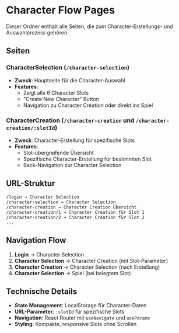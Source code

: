 # Character Flow Pages

Dieser Ordner enthält alle Seiten, die zum Character-Erstellungs- und Auswahlprozess gehören.

## Seiten

### CharacterSelection (`/character-selection`)

- **Zweck**: Hauptseite für die Character-Auswahl
- **Features**:
  - Zeigt alle 6 Character Slots
  - "Create New Character" Button
  - Navigation zu Character Creation oder direkt ins Spiel

### CharacterCreation (`/character-creation` und `/character-creation/:slotId`)

- **Zweck**: Character-Erstellung für spezifische Slots
- **Features**:
  - Slot-übergreifende Übersicht
  - Spezifische Character-Erstellung für bestimmten Slot
  - Back-Navigation zur Character Selection

## URL-Struktur

```
/login → Character Selection
/character-selection → Character Selection
/character-creation → Character Creation Übersicht
/character-creation/1 → Character Creation für Slot 1
/character-creation/2 → Character Creation für Slot 2
...
```

## Navigation Flow

1. **Login** → Character Selection
2. **Character Selection** → Character Creation (mit Slot-Parameter)
3. **Character Creation** → Character Selection (nach Erstellung)
4. **Character Selection** → Spiel (bei belegtem Slot)

## Technische Details

- **State Management**: LocalStorage für Character-Daten
- **URL-Parameter**: `:slotId` für spezifische Slots
- **Navigation**: React Router mit `useNavigate` und `useParams`
- **Styling**: Kompakte, responsive Slots ohne Scrollen
